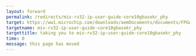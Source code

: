 ```yaml
---
layout: forward
permalink: /redirects/miv-rv32-ip-user-guide-core10gbasekr_phy
target: https://ww1.microchip.com/downloads/aemDocuments/documents/FPGA/ProductDocuments/UserGuides/ip_cores/directcores/Core10GBaseKR_PHY_UG.pdf
targetname: miv-rv32-ip-user-guide-core10gbasekr_phy
targettitle: taking you to miv-rv32-ip-user-guide-core10gbasekr_phy
time: 0
message: this page has moved
---
```

